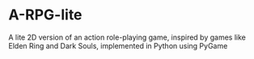 # A-RPG-lite
A lite 2D version of an action role-playing game, inspired by games like Elden Ring and Dark Souls, implemented in Python using PyGame
